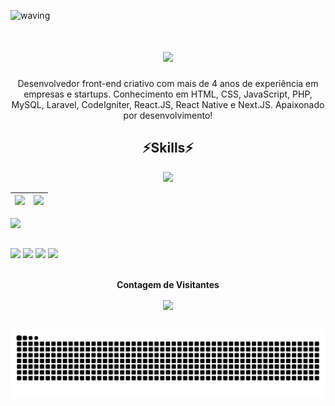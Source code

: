 ![waving](https://capsule-render.vercel.app/api?type=waving&height=120&color=3F5FF0)

<h1 align="center">
<img src="https://readme-typing-svg.herokuapp.com/?font=Righteous&size=35&center=true&vCenter=true&width=500&height=70&duration=4000&lines=Olá!+👋;+Meu+nome+é+Greco!;Tenho+23+anos;Moro+em+Barretos+SP;" />
</h1>

<div align="center">
Desenvolvedor front-end criativo com mais de 4 anos de experiência em empresas e startups. Conhecimento em HTML, CSS, JavaScript, PHP, MySQL, Laravel, CodeIgniter, React.JS, React Native e Next.JS. Apaixonado por desenvolvimento!
</div>

<h2 align="center" >⚡Skills⚡</h2>

<div align="center" >
  <img src="https://skillicons.dev/icons?i=react,bootstrap,html,css,javascript,vscode,github,figma,tailwind,git,typescript,next,php,mysql" />
</div>

| ![](http://github-profile-summary-cards.vercel.app/api/cards/profile-details?username=GrecoPeres&theme=dark) | ![](https://github-readme-streak-stats.herokuapp.com/?user=GrecoPeres&hide_border=true&date_format=M%20j%5B%2C%20Y%5D&background=151515&stroke=2D3742&ring=049feb&fire=049feb&currStreakNum=fff&sideNums=049feb&currStreakLabel=049feb&sideLabels=fff&dates=fff) |
| :-: | :-: |

<div>
   	<!--<a href="https://github.com/GrecoPeres">
	<img height="180em" src="https://github-readme-stats.vercel.app/api?username=GrecoPeres&show_icons=true&theme=algolia&include_all_commits=true&count_private=true"/>
	<img width="41%" height="195px" src="https://github-readme-stats.vercel.app/api/top-langs/?username=GrecoPeres&layout=compact&hide_border=true&title_color=00b8e4&text_color=00b8e4&bg_color=0d1117" />-->

![](https://github-readme-activity-graph.vercel.app/graph?username=GrecoPeres&theme=react-dark)
</div>
  
##

<div>
     <a href="https://my-portfolio-greco.vercel.app/" target="_blank"><img src="https://img.shields.io/badge/website-000000?style=for-the-badge&logo=About.me&logoColor=white" target="_blank"></a>
     <a href="https://www.linkedin.com/in/greco-fernando-873038207" target="_blank"><img src="https://img.shields.io/badge/-LinkedIn-%230077B5?style=for-the-badge&logo=linkedin&logoColor=white" target="_blank"></a>
  	 <a href="https://www.instagram.com/grecoperes" target="_blank"><img src="https://img.shields.io/badge/-Instagram-%23E4405F?style=for-the-badge&logo=instagram&logoColor=white" target="_blank"></a>
  	 <a href = "mailto:grecofernando.mp@gmail.com"><img src="https://img.shields.io/badge/-Gmail-%23333?style=for-the-badge&logo=gmail&logoColor=white" target="_blank"></a>
</div>

<div align="center">
<br>
<p align="centre"><b>Contagem de Visitantes</b></p>  
<p align="center"><img align="center" src="https://profile-counter.glitch.me/{GrecoPeres}/count.svg" /></p> 
<br>
</div>

<picture>
  <source media="(prefers-color-scheme: dark)" srcset="https://raw.githubusercontent.com/GrecoPeres/GrecoPeres/output/github-contribution-grid-snake-dark.svg">
  <source media="(prefers-color-scheme: light)" srcset="https://raw.githubusercontent.com/GrecoPeres/GrecoPeres/output/github-contribution-grid-snake.svg">
  <img alt="github contribution grid snake animation" src="https://raw.githubusercontent.com/GrecoPeres/GrecoPeres/output/github-contribution-grid-snake.svg">
</picture>
<br><br>
